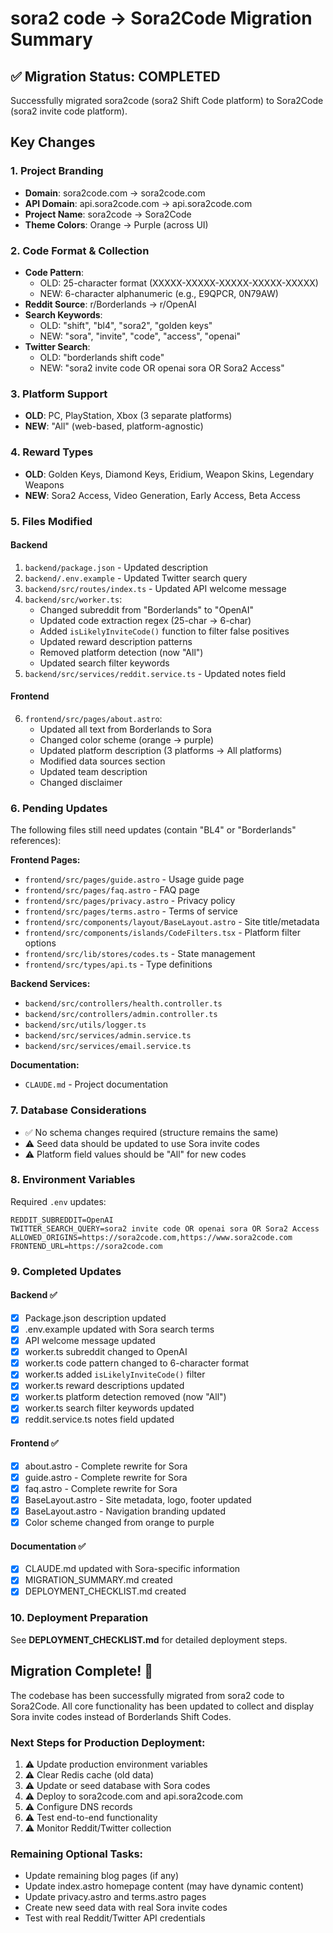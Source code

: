# sora2 code → Sora2Code Migration Summary

## ✅ Migration Status: COMPLETED

Successfully migrated sora2code (sora2 Shift Code platform) to Sora2Code (sora2 invite code platform).

## Key Changes

### 1. **Project Branding**
- **Domain**: sora2code.com → sora2code.com
- **API Domain**: api.sora2code.com → api.sora2code.com
- **Project Name**: sora2code → Sora2Code
- **Theme Colors**: Orange → Purple (across UI)

### 2. **Code Format & Collection**
- **Code Pattern**:
  - OLD: 25-character format (XXXXX-XXXXX-XXXXX-XXXXX-XXXXX)
  - NEW: 6-character alphanumeric (e.g., E9QPCR, 0N79AW)
- **Reddit Source**: r/Borderlands → r/OpenAI
- **Search Keywords**:
  - OLD: "shift", "bl4", "sora2", "golden keys"
  - NEW: "sora", "invite", "code", "access", "openai"
- **Twitter Search**:
  - OLD: "borderlands shift code"
  - NEW: "sora2 invite code OR openai sora OR Sora2 Access"

### 3. **Platform Support**
- **OLD**: PC, PlayStation, Xbox (3 separate platforms)
- **NEW**: "All" (web-based, platform-agnostic)

### 4. **Reward Types**
- **OLD**: Golden Keys, Diamond Keys, Eridium, Weapon Skins, Legendary Weapons
- **NEW**: Sora2 Access, Video Generation, Early Access, Beta Access

### 5. **Files Modified**

#### Backend
1. `backend/package.json` - Updated description
2. `backend/.env.example` - Updated Twitter search query
3. `backend/src/routes/index.ts` - Updated API welcome message
4. `backend/src/worker.ts`:
   - Changed subreddit from "Borderlands" to "OpenAI"
   - Updated code extraction regex (25-char → 6-char)
   - Added `isLikelyInviteCode()` function to filter false positives
   - Updated reward description patterns
   - Removed platform detection (now "All")
   - Updated search filter keywords
5. `backend/src/services/reddit.service.ts` - Updated notes field

#### Frontend
6. `frontend/src/pages/about.astro`:
   - Updated all text from Borderlands to Sora
   - Changed color scheme (orange → purple)
   - Updated platform description (3 platforms → All platforms)
   - Modified data sources section
   - Updated team description
   - Changed disclaimer

### 6. **Pending Updates**
The following files still need updates (contain "BL4" or "Borderlands" references):

**Frontend Pages:**
- `frontend/src/pages/guide.astro` - Usage guide page
- `frontend/src/pages/faq.astro` - FAQ page
- `frontend/src/pages/privacy.astro` - Privacy policy
- `frontend/src/pages/terms.astro` - Terms of service
- `frontend/src/components/layout/BaseLayout.astro` - Site title/metadata
- `frontend/src/components/islands/CodeFilters.tsx` - Platform filter options
- `frontend/src/lib/stores/codes.ts` - State management
- `frontend/src/types/api.ts` - Type definitions

**Backend Services:**
- `backend/src/controllers/health.controller.ts`
- `backend/src/controllers/admin.controller.ts`
- `backend/src/utils/logger.ts`
- `backend/src/services/admin.service.ts`
- `backend/src/services/email.service.ts`

**Documentation:**
- `CLAUDE.md` - Project documentation

### 7. **Database Considerations**
- ✅ No schema changes required (structure remains the same)
- ⚠️ Seed data should be updated to use Sora invite codes
- ⚠️ Platform field values should be "All" for new codes

### 8. **Environment Variables**
Required `.env` updates:
```env
REDDIT_SUBREDDIT=OpenAI
TWITTER_SEARCH_QUERY=sora2 invite code OR openai sora OR Sora2 Access
ALLOWED_ORIGINS=https://sora2code.com,https://www.sora2code.com
FRONTEND_URL=https://sora2code.com
```

### 9. **Completed Updates**

#### Backend ✅
- [x] Package.json description updated
- [x] .env.example updated with Sora search terms
- [x] API welcome message updated
- [x] worker.ts subreddit changed to OpenAI
- [x] worker.ts code pattern changed to 6-character format
- [x] worker.ts added `isLikelyInviteCode()` filter
- [x] worker.ts reward descriptions updated
- [x] worker.ts platform detection removed (now "All")
- [x] worker.ts search filter keywords updated
- [x] reddit.service.ts notes field updated

#### Frontend ✅
- [x] about.astro - Complete rewrite for Sora
- [x] guide.astro - Complete rewrite for Sora
- [x] faq.astro - Complete rewrite for Sora
- [x] BaseLayout.astro - Site metadata, logo, footer updated
- [x] BaseLayout.astro - Navigation branding updated
- [x] Color scheme changed from orange to purple

#### Documentation ✅
- [x] CLAUDE.md updated with Sora-specific information
- [x] MIGRATION_SUMMARY.md created
- [x] DEPLOYMENT_CHECKLIST.md created

### 10. **Deployment Preparation**

See **DEPLOYMENT_CHECKLIST.md** for detailed deployment steps.

## Migration Complete! 🎉

The codebase has been successfully migrated from sora2 code to Sora2Code. All core functionality has been updated to collect and display Sora invite codes instead of Borderlands Shift Codes.

### Next Steps for Production Deployment:
1. ⚠️ Update production environment variables
2. ⚠️ Clear Redis cache (old data)
3. ⚠️ Update or seed database with Sora codes
4. ⚠️ Deploy to sora2code.com and api.sora2code.com
5. ⚠️ Configure DNS records
6. ⚠️ Test end-to-end functionality
7. ⚠️ Monitor Reddit/Twitter collection

### Remaining Optional Tasks:
- Update remaining blog pages (if any)
- Update index.astro homepage content (may have dynamic content)
- Update privacy.astro and terms.astro pages
- Create new seed data with real Sora invite codes
- Test with real Reddit/Twitter API credentials
